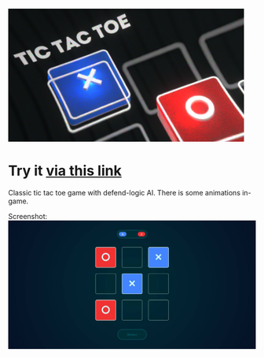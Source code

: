 ![](src/trailer.png)

# Try it [via this link](https://help-yourselfes.github.io/tic-tac-toe-JS/index.html)

Classic tic tac toe game with defend-logic AI.
There is some animations in-game.


Screenshot: ![](src/example.jpg)
